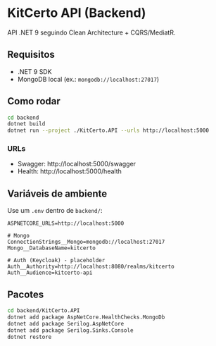 # KitCerto API (Backend)

API .NET 9 seguindo Clean Architecture + CQRS/MediatR.

## Requisitos
- .NET 9 SDK
- MongoDB local (ex.: `mongodb://localhost:27017`)

## Como rodar
```bash
cd backend
dotnet build
dotnet run --project ./KitCerto.API --urls http://localhost:5000
```

### URLs
- Swagger: http://localhost:5000/swagger
- Health:  http://localhost:5000/health

## Variáveis de ambiente

Use um `.env` dentro de `backend/`:

```
ASPNETCORE_URLS=http://localhost:5000

# Mongo
ConnectionStrings__Mongo=mongodb://localhost:27017
Mongo__DatabaseName=kitcerto

# Auth (Keycloak) - placeholder
Auth__Authority=http://localhost:8080/realms/kitcerto
Auth__Audience=kitcerto-api
```

## Pacotes
```bash
cd backend/KitCerto.API
dotnet add package AspNetCore.HealthChecks.MongoDb
dotnet add package Serilog.AspNetCore
dotnet add package Serilog.Sinks.Console
dotnet restore
```

